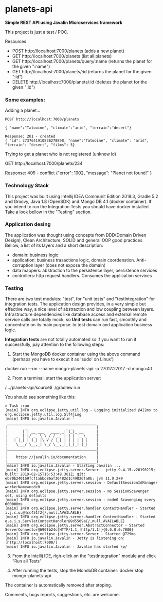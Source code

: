 # planets-api

**Simple REST API using Javalin Microservices framework**

This project is just a test / POC.

Resources

* POST http://localhost:7000/planets (adds a new planet)
* GET http://localhost:7000/planets (list all planets)
* GET http://localhost:7000/planets/query/:name (returns the planet for the given ":name")
* GET http://localhost:7000/planets/:id (returns the planet for the given ":id")
* DELETE http://localhost:7000/planets/:id (deletes the planet for the given ":id")

### Some examples:

Adding a planet...

```
POST http://localhost:7000/planets

{ "name":"Tatooine", "climate":"arid", "terrain":"desert"}

Response: 201 - created
{ "id": 2737641910836278898, "name":"Tatooine", "climate": "arid", "terrain": "desert", "films": 5}
```
Trying to get a planet who is not registered (unknow id)

GET http://localhost:7000/planets/234

Response: 409 - conflict
{"error": 1002, "message": "Planet not found!" }

### Technology Stack

This project was built using Intellij IDEA Communit Edition 2018.3, Gradle 5.2 and Groovy, Java 1.8 (OpenSDK) and Mongo DB 4.1 (docker container).
If you intend to run the Integration Tests you should have docker installed. Take a look bellow in the "Testing" section.

### Application desing

The application was thought using concepts from DDD(Domain Driven Design), Clean Architecture, SOLID and general OOP good practices. Bellow, a list of its layers and a short description:

* domain: business logic
* application: business trasactions logic, domain coordenation. Anti-corruption layer (does not expose the domain)
* data mappers: abstraction to the persistence layer, persistence services
* controllers: http request handlers. Consumes the application services

### Testing

There are two test modules: "test", for "unit tests" and "testIntegration" for integration tests. The application design provides, in a very simple but effective way, a nice level of abstraction and low coupling between layers. Infrastructure dependencies like database access and external remote service calls are totally mock, so **Unit tests** can run fast, smoothly and concentrate on its main purpose: to test domain and application business logic. 

**Integration tests** are not totally automated so if you want to run it successfully, pay attention to the following steps:

1) Start the MongoDB docker container using the above command (perhaps you have to execut it as 'sudo' on Linux')

docker run --rm --name mongo-planets-api -p 27017:27017 -d mongo:4.1

2) From a terminal, start the application server:

/.../planets-api/source$ ./gradlew run

You should see something like this:
```
> Task :run
[main] INFO org.eclipse.jetty.util.log - Logging initialized @422ms to org.eclipse.jetty.util.log.Slf4jLog
[main] INFO io.javalin.Javalin - 
 _________________________________________
|        _                  _ _           |
|       | | __ ___   ____ _| (_)_ __      |
|    _  | |/ _` \ \ / / _` | | | '_ \     |
|   | |_| | (_| |\ V / (_| | | | | | |    |
|    \___/ \__,_| \_/ \__,_|_|_|_| |_|    |
|_________________________________________|
|                                         |
|    https://javalin.io/documentation     |
|_________________________________________|
[main] INFO io.javalin.Javalin - Starting Javalin ...
[main] INFO org.eclipse.jetty.server.Server - jetty-9.4.15.v20190215; built: 2019-02-15T16:53:49.381Z; git: eb70b240169fcf1abbd86af36482d1c49826fa0b; jvm 11.0.2+9
[main] INFO org.eclipse.jetty.server.session - DefaultSessionIdManager workerName=node0
[main] INFO org.eclipse.jetty.server.session - No SessionScavenger set, using defaults
[main] INFO org.eclipse.jetty.server.session - node0 Scavenging every 600000ms
[main] INFO org.eclipse.jetty.server.handler.ContextHandler - Started i.j.c.u.@4cc451f2{/,null,AVAILABLE}
[main] INFO org.eclipse.jetty.server.handler.ContextHandler - Started o.e.j.s.ServletContextHandler@9d5509a{/,null,AVAILABLE}
[main] INFO org.eclipse.jetty.server.AbstractConnector - Started ServerConnector@690fb24c{HTTP/1.1,[http/1.1]}{0.0.0.0:7000}
[main] INFO org.eclipse.jetty.server.Server - Started @729ms
[main] INFO io.javalin.Javalin - Jetty is listening on: [http://localhost:7000/]
[main] INFO io.javalin.Javalin - Javalin has started \o/
```
3) From the Intellij IDE, righ-click on the "testIntegration" module and click "Run all Tests"

4) After running the tests, stop the MondoDB container: docker stop mongo-planets-api

The container is automatically removed after stoping.

Comments, bugs reports, suggestions, etc. are welcome.
